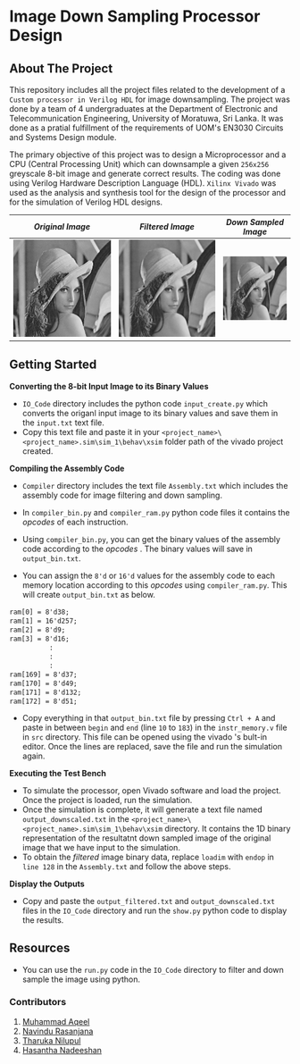 # Image Down Sampling Processor Design

## About The Project

This repository includes all the project files related to the development of a `Custom processor in Verilog HDL` for image downsampling. The project was done by a team of 4 undergraduates at the Department of Electronic and Telecommunication Engineering, University of Moratuwa, Sri Lanka. It was done as a pratial fulfillment of the requirements of UOM's EN3030 Circuits and Systems Design module.

The primary objective of this project was to design a Microprocessor and a CPU (Central Processing Unit) which can downsample a given `256x256` greyscale 8-bit image and generate correct results. The coding was done using Verilog Hardware Description Language (HDL).   `Xilinx Vivado` was used as the analysis and synthesis tool for the design of the processor and for the simulation of Verilog HDL designs.

|*Original Image*|*Filtered Image*|*Down Sampled Image*|
|:----:|:----:|:----:|
| <img src="IO_Code/test.png"/> |<img src="IO_Code/filtered.png"/>|<img src="IO_Code/downsampled.png"/>|

## Getting Started

**Converting the 8-bit Input Image to its Binary Values** 

* `IO_Code` directory includes the python code `input_create.py` which converts the origanl input image to its binary values and save them in the `input.txt` text file.
* Copy this text file and paste it in your `<project_name>\<project_name>.sim\sim_1\behav\xsim` folder path of the vivado project created.

**Compiling the Assembly Code** 

* `Compiler` directory includes the text file `Assembly.txt` which includes the assembly code for image filtering and down sampling.

* In `compiler_bin.py` and `compiler_ram.py` python code files it contains the *opcodes* of each instruction. 

* Using `compiler_bin.py`, you can get the binary values of the assembly code according to the *opcodes* . The binary values will save in `output_bin.txt`.

* You can assign the `8'd` or `16'd` values for the assembly code to each memory location according to this *opcodes* using `compiler_ram.py`. This will create `output_bin.txt` as below.

```
ram[0] = 8'd38;
ram[1] = 16'd257;
ram[2] = 8'd9;
ram[3] = 8'd16;
          :
          :
          :
ram[169] = 8'd37;
ram[170] = 8'd49;
ram[171] = 8'd132;
ram[172] = 8'd51;    
```
* Copy everything in that `output_bin.txt`  file by pressing `Ctrl + A` and paste in between `begin` and `end` (line `10` to `183`) in the `instr_memory.v` file in `src` directory. This file can be opened using the vivado 's bult-in editor. Once the lines are replaced, save the file and run the simulation again. 

**Executing the Test Bench** 

* To simulate the processor, open Vivado software and load the project. Once the project is loaded, run the simulation.
* Once the simulation is complete, it will generate a text file named `output_downscaled.txt` in the  `<project_name>\<project_name>.sim\sim_1\behav\xsim` directory. It contains the 1D binary representation of the  resultatnt down sampled image of the original image that we have input to the simulation.
* To obtain the *filtered* image binary data, replace `loadim` with `endop` in `line 128` in the `Assembly.txt` and follow the above steps.

**Display the Outputs** 

* Copy and paste the `output_filtered.txt` and `output_downscaled.txt` files in the `IO_Code` directory and run the `show.py` python code to display the results.

## Resources

* You can use the `run.py` code in the `IO_Code` directory to filter and down sample the image using python.

### Contributors

1. [Muhammad Aqeel](https://github.com/AqeelMuhammad)
1. [Navindu Rasanjana](https://github.com/NavinduRasanjana)
1. [Tharuka Nilupul](https://github.com/TharukaN17)
1. [Hasantha Nadeeshan]()
